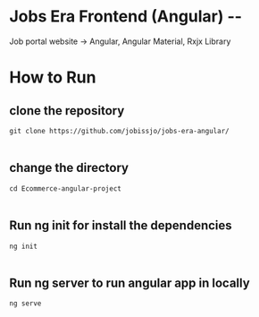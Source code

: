 # Jobs Era Frontend (Angular) --

Job portal website -> Angular, Angular Material, Rxjx Library <br />

# How to Run

## clone the repository <br />
```git clone https://github.com/jobissjo/jobs-era-angular/```<br /><br />
## change the directory <br />
```cd Ecommerce-angular-project```<br /><br />
## Run ng init for install the dependencies <br />
```ng init```<br /><br />
## Run ng server to run angular app in locally<br />
```ng serve```


